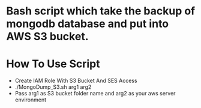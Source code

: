 # Bash script which take the backup of mongodb database and put into AWS S3 bucket.

# How To Use Script
- Create IAM Role With S3 Bucket And SES Access
- ./MongoDump_S3.sh arg1 arg2
- Pass arg1 as S3 bucket folder name and arg2 as your aws server environment

